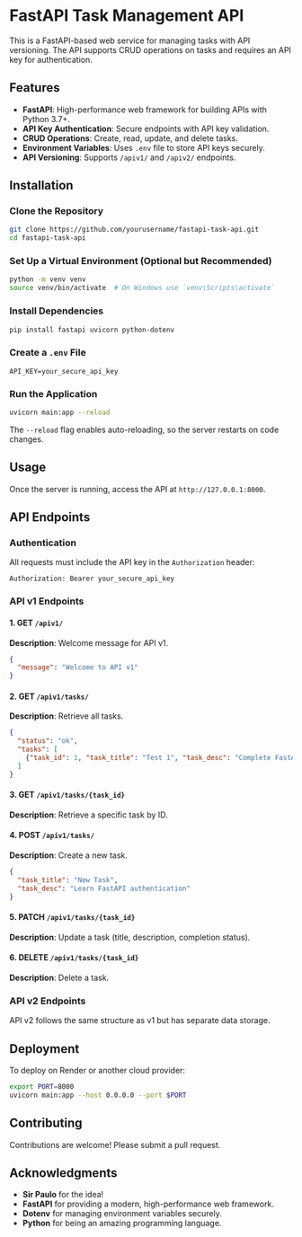 # FastAPI Task Management API

This is a FastAPI-based web service for managing tasks with API versioning. The API supports CRUD operations on tasks and requires an API key for authentication.

## Features
- **FastAPI**: High-performance web framework for building APIs with Python 3.7+.
- **API Key Authentication**: Secure endpoints with API key validation.
- **CRUD Operations**: Create, read, update, and delete tasks.
- **Environment Variables**: Uses `.env` file to store API keys securely.
- **API Versioning**: Supports `/apiv1/` and `/apiv2/` endpoints.

## Installation
### Clone the Repository
```bash
git clone https://github.com/yourusername/fastapi-task-api.git
cd fastapi-task-api
```

### Set Up a Virtual Environment (Optional but Recommended)
```bash
python -m venv venv
source venv/bin/activate  # On Windows use `venv\Scripts\activate`
```

### Install Dependencies
```bash
pip install fastapi uvicorn python-dotenv
```

### Create a `.env` File
```plaintext
API_KEY=your_secure_api_key
```

### Run the Application
```bash
uvicorn main:app --reload
```

The `--reload` flag enables auto-reloading, so the server restarts on code changes.

## Usage
Once the server is running, access the API at `http://127.0.0.1:8000`.

## API Endpoints

### Authentication
All requests must include the API key in the `Authorization` header:
```plaintext
Authorization: Bearer your_secure_api_key
```

### API v1 Endpoints

#### 1. **GET** `/apiv1/`
**Description**: Welcome message for API v1.
```json
{
  "message": "Welcome to API v1"
}
```

#### 2. **GET** `/apiv1/tasks/`
**Description**: Retrieve all tasks.
```json
{
  "status": "ok",
  "tasks": [
    {"task_id": 1, "task_title": "Test 1", "task_desc": "Complete FastAPI basics", "is_finished": false}
  ]
}
```

#### 3. **GET** `/apiv1/tasks/{task_id}`
**Description**: Retrieve a specific task by ID.

#### 4. **POST** `/apiv1/tasks/`
**Description**: Create a new task.
```json
{
  "task_title": "New Task",
  "task_desc": "Learn FastAPI authentication"
}
```

#### 5. **PATCH** `/apiv1/tasks/{task_id}`
**Description**: Update a task (title, description, completion status).

#### 6. **DELETE** `/apiv1/tasks/{task_id}`
**Description**: Delete a task.

### API v2 Endpoints
API v2 follows the same structure as v1 but has separate data storage.

## Deployment
To deploy on Render or another cloud provider:
```bash
export PORT=8000
uvicorn main:app --host 0.0.0.0 --port $PORT
```

## Contributing
Contributions are welcome! Please submit a pull request.

## Acknowledgments

- **Sir Paulo** for the idea!
- **FastAPI** for providing a modern, high-performance web framework.
- **Dotenv** for managing environment variables securely.
- **Python** for being an amazing programming language.
